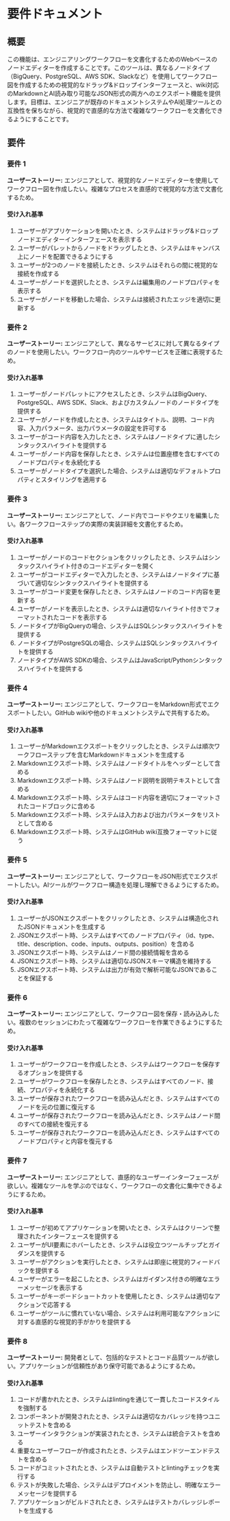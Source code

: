 # 要件ドキュメント

## 概要

この機能は、エンジニアリングワークフローを文書化するためのWebベースのノードエディターを作成することです。このツールは、異なるノードタイプ（BigQuery、PostgreSQL、AWS SDK、Slackなど）を使用してワークフロー図を作成するための視覚的なドラッグ&ドロップインターフェースと、wiki対応のMarkdownとAI読み取り可能なJSON形式の両方へのエクスポート機能を提供します。目標は、エンジニアが既存のドキュメントシステムやAI処理ツールとの互換性を保ちながら、視覚的で直感的な方法で複雑なワークフローを文書化できるようにすることです。

## 要件

### 要件 1

**ユーザーストーリー:** エンジニアとして、視覚的なノードエディターを使用してワークフロー図を作成したい。複雑なプロセスを直感的で視覚的な方法で文書化するため。

#### 受け入れ基準

1. ユーザーがアプリケーションを開いたとき、システムはドラッグ&ドロップノードエディターインターフェースを表示する
2. ユーザーがパレットからノードをドラッグしたとき、システムはキャンバス上にノードを配置できるようにする
3. ユーザーが2つのノードを接続したとき、システムはそれらの間に視覚的な接続を作成する
4. ユーザーがノードを選択したとき、システムは編集用のノードプロパティを表示する
5. ユーザーがノードを移動した場合、システムは接続されたエッジを適切に更新する

### 要件 2

**ユーザーストーリー:** エンジニアとして、異なるサービスに対して異なるタイプのノードを使用したい。ワークフロー内のツールやサービスを正確に表現するため。

#### 受け入れ基準

1. ユーザーがノードパレットにアクセスしたとき、システムはBigQuery、PostgreSQL、AWS SDK、Slack、およびカスタムノードのノードタイプを提供する
2. ユーザーがノードを作成したとき、システムはタイトル、説明、コード内容、入力パラメータ、出力パラメータの設定を許可する
3. ユーザーがコード内容を入力したとき、システムはノードタイプに適したシンタックスハイライトを提供する
4. ユーザーがノード内容を保存したとき、システムは位置座標を含むすべてのノードプロパティを永続化する
5. ユーザーがノードタイプを選択した場合、システムは適切なデフォルトプロパティとスタイリングを適用する

### 要件 3

**ユーザーストーリー:** エンジニアとして、ノード内でコードやクエリを編集したい。各ワークフローステップの実際の実装詳細を文書化するため。

#### 受け入れ基準

1. ユーザーがノードのコードセクションをクリックしたとき、システムはシンタックスハイライト付きのコードエディターを開く
2. ユーザーがコードエディターで入力したとき、システムはノードタイプに基づいて適切なシンタックスハイライトを提供する
3. ユーザーがコード変更を保存したとき、システムはノードのコード内容を更新する
4. ユーザーがノードを表示したとき、システムは適切なハイライト付きでフォーマットされたコードを表示する
5. ノードタイプがBigQueryの場合、システムはSQLシンタックスハイライトを提供する
6. ノードタイプがPostgreSQLの場合、システムはSQLシンタックスハイライトを提供する
7. ノードタイプがAWS SDKの場合、システムはJavaScript/Pythonシンタックスハイライトを提供する

### 要件 4

**ユーザーストーリー:** エンジニアとして、ワークフローをMarkdown形式でエクスポートしたい。GitHub wikiや他のドキュメントシステムで共有するため。

#### 受け入れ基準

1. ユーザーがMarkdownエクスポートをクリックしたとき、システムは順次ワークフローステップを含むMarkdownドキュメントを生成する
2. Markdownエクスポート時、システムはノードタイトルをヘッダーとして含める
3. Markdownエクスポート時、システムはノード説明を説明テキストとして含める
4. Markdownエクスポート時、システムはコード内容を適切にフォーマットされたコードブロックに含める
5. Markdownエクスポート時、システムは入力および出力パラメータをリストとして含める
6. Markdownエクスポート時、システムはGitHub wiki互換フォーマットに従う

### 要件 5

**ユーザーストーリー:** エンジニアとして、ワークフローをJSON形式でエクスポートしたい。AIツールがワークフロー構造を処理し理解できるようにするため。

#### 受け入れ基準

1. ユーザーがJSONエクスポートをクリックしたとき、システムは構造化されたJSONドキュメントを生成する
2. JSONエクスポート時、システムはすべてのノードプロパティ（id、type、title、description、code、inputs、outputs、position）を含める
3. JSONエクスポート時、システムはノード間の接続情報を含める
4. JSONエクスポート時、システムは適切なJSONスキーマ構造を維持する
5. JSONエクスポート時、システムは出力が有効で解析可能なJSONであることを保証する

### 要件 6

**ユーザーストーリー:** エンジニアとして、ワークフロー図を保存・読み込みしたい。複数のセッションにわたって複雑なワークフローを作業できるようにするため。

#### 受け入れ基準

1. ユーザーがワークフローを作成したとき、システムはワークフローを保存するオプションを提供する
2. ユーザーがワークフローを保存したとき、システムはすべてのノード、接続、プロパティを永続化する
3. ユーザーが保存されたワークフローを読み込んだとき、システムはすべてのノードを元の位置に復元する
4. ユーザーが保存されたワークフローを読み込んだとき、システムはノード間のすべての接続を復元する
5. ユーザーが保存されたワークフローを読み込んだとき、システムはすべてのノードプロパティと内容を復元する

### 要件 7

**ユーザーストーリー:** エンジニアとして、直感的なユーザーインターフェースが欲しい。複雑なツールを学ぶのではなく、ワークフローの文書化に集中できるようにするため。

#### 受け入れ基準

1. ユーザーが初めてアプリケーションを開いたとき、システムはクリーンで整理されたインターフェースを提供する
2. ユーザーがUI要素にホバーしたとき、システムは役立つツールチップとガイダンスを提供する
3. ユーザーがアクションを実行したとき、システムは即座に視覚的フィードバックを提供する
4. ユーザーがエラーを起こしたとき、システムはガイダンス付きの明確なエラーメッセージを表示する
5. ユーザーがキーボードショートカットを使用したとき、システムは適切なアクションで応答する
6. ユーザーがツールに慣れていない場合、システムは利用可能なアクションに対する直感的な視覚的手がかりを提供する

### 要件 8

**ユーザーストーリー:** 開発者として、包括的なテストとコード品質ツールが欲しい。アプリケーションが信頼性があり保守可能であるようにするため。

#### 受け入れ基準

1. コードが書かれたとき、システムはlintingを通じて一貫したコードスタイルを強制する
2. コンポーネントが開発されたとき、システムは適切なカバレッジを持つユニットテストを含める
3. ユーザーインタラクションが実装されたとき、システムは統合テストを含める
4. 重要なユーザーフローが作成されたとき、システムはエンドツーエンドテストを含める
5. コードがコミットされたとき、システムは自動テストとlintingチェックを実行する
6. テストが失敗した場合、システムはデプロイメントを防止し、明確なエラーメッセージを提供する
7. アプリケーションがビルドされたとき、システムはテストカバレッジレポートを生成する
